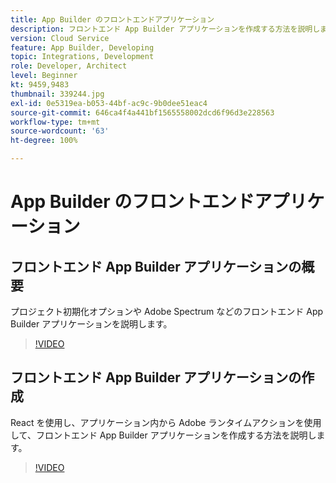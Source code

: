 ```yaml
---
title: App Builder のフロントエンドアプリケーション
description: フロントエンド App Builder アプリケーションを作成する方法を説明します。
version: Cloud Service
feature: App Builder, Developing
topic: Integrations, Development
role: Developer, Architect
level: Beginner
kt: 9459,9483
thumbnail: 339244.jpg
exl-id: 0e5319ea-b053-44bf-ac9c-9b0dee51eac4
source-git-commit: 646ca4f4a441bf1565558002dcd6f96d3e228563
workflow-type: tm+mt
source-wordcount: '63'
ht-degree: 100%

---
```


# App Builder のフロントエンドアプリケーション

## フロントエンド App Builder アプリケーションの概要

プロジェクト初期化オプションや Adobe Spectrum などのフロントエンド App Builder アプリケーションを説明します。

>[!VIDEO](https://video.tv.adobe.com/v/339247/?quality=12&learn=on)

## フロントエンド App Builder アプリケーションの作成

React を使用し、アプリケーション内から Adobe ランタイムアクションを使用して、フロントエンド App Builder アプリケーションを作成する方法を説明します。

>[!VIDEO](https://video.tv.adobe.com/v/339248/?quality=12&learn=on)
